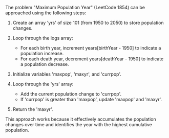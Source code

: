 The problem "Maximum Population Year" (LeetCode 1854) can be approached using the following steps:

1. Create an array 'yrs' of size 101 (from 1950 to 2050) to store population changes.

2. Loop through the logs array:
   - For each birth year, increment years[birthYear - 1950] to indicate a population increase.
   - For each death year, decrement years[deathYear - 1950] to indicate a population decrease.

3. Initialize variables 'maxpop', 'maxyr', and 'currpop'.

4. Loop through the 'yrs' array:
   - Add the current population change to 'currpop'.
   - If 'currpop' is greater than 'maxpop', update 'maxpop' and 'maxyr'.

5. Return the 'maxyr'.


This approach works because it effectively accumulates the population changes over time and identifies the year with the highest cumulative population.
